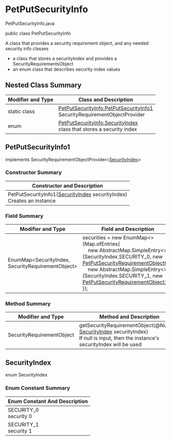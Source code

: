 # PetPutSecurityInfo
PetPutSecurityInfo.java

public class PetPutSecurityInfo

A class that provides a security requirement object, and any needed security info classes
- a class that stores a securityIndex and provides a SecurityRequirementsObject
- an enum class that describes security index values

## Nested Class Summary
| Modifier and Type | Class and Description |
| ----------------- | --------------------- |
| static class | [PetPutSecurityInfo.PetPutSecurityInfo1](#petputsecurityinfo1)<br>SecurityRequirementObjectProvider
| enum | [PetPutSecurityInfo.SecurityIndex](#securityindex)<br>class that stores a security index |

## PetPutSecurityInfo1
implements SecurityRequirementObjectProvider<[SecurityIndex](#securityindex)>

### Constructor Summary
| Constructor and Description |
| --------------------------- |
| PetPutSecurityInfo1([SecurityIndex](#securityindex) securityIndex)<br>Creates an instance |

### Field Summary
| Modifier and Type | Field and Description |
| ----------------- | --------------------- |
| EnumMap<SecurityIndex, SecurityRequirementObject> | securities = new EnumMap<>(Map.ofEntries(<br>&nbsp;&nbsp;&nbsp;&nbsp;new AbstractMap.SimpleEntry<>(SecurityIndex.SECURITY_0, new [PetPutSecurityRequirementObject0()](../../../paths/pet/put/security/PetPutSecurityRequirementObject0.md),<br>&nbsp;&nbsp;&nbsp;&nbsp;new AbstractMap.SimpleEntry<>(SecurityIndex.SECURITY_1, new [PetPutSecurityRequirementObject1()](../../../paths/pet/put/security/PetPutSecurityRequirementObject1.md)<br>)); |

### Method Summary
| Modifier and Type | Method and Description |
| ----------------- | ---------------------- |
| SecurityRequirementObject | getSecurityRequirementObject(@Nullable [SecurityIndex](#securityindex) securityIndex)<br>If null is input, then the instance's securityIndex will be used |

## SecurityIndex
enum SecurityIndex<br>

### Enum Constant Summary
| Enum Constant And Description |
| ----------------------------- |
| SECURITY_0<br>security 0 |
| SECURITY_1<br>security 1 |
